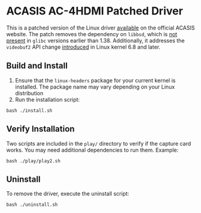# ACASIS AC-4HDMI Patched Driver

This is a patched version of the Linux driver [available](https://www.acasis.com/pages/acasis-product-drivers) on the official ACASIS website. The patch removes the dependency on `libbsd`, which is [not present](https://sourceware.org/git/?p=glibc.git;a=commit;h=454a20c8756c9c1d55419153255fc7692b3d2199) in `glibc` versions earlier than 1.38. Additionally, it addresses the `videobuf2` API change [introduced](https://lkml.iu.edu/hypermail/linux/kernel/2312.0/06197.html) in Linux kernel 6.8 and later.

## Build and Install

1. Ensure that the `linux-headers` package for your current kernel is installed. The package name may vary depending on your Linux distribution
2. Run the installation script:
```shell
bash ./install.sh
```

## Verify Installation

Two scripts are included in the `play/` directory to verify if the capture card works. You may need additional dependencies to run them. Example:
```shell
bash ./play/play2.sh
```

## Uninstall

To remove the driver, execute the uninstall script:
```shell
bash ./uninstall.sh
```

